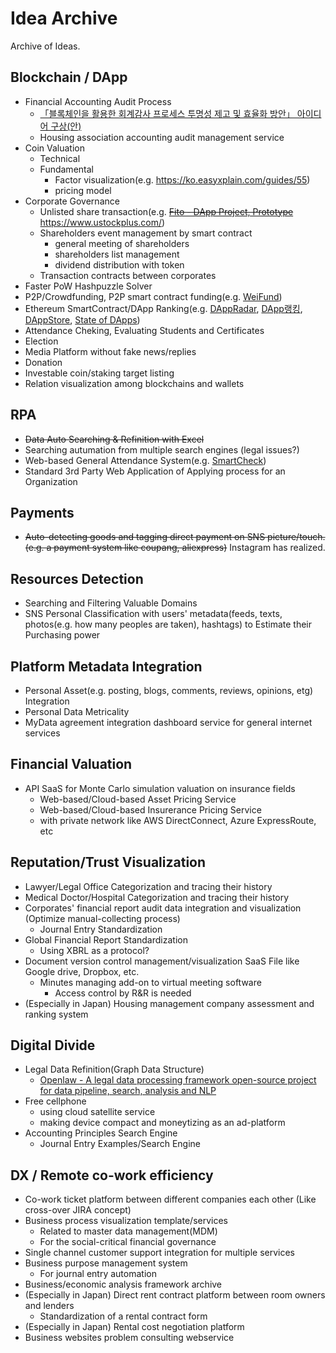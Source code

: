 # Idea Archive
Archive of Ideas.

## Blockchain / DApp
 - Financial Accounting Audit Process
   - [「블록체인을 활용한 회계감사 프로세스 투명성 제고 및 효율화 방안」 아이디어 구상(안)](https://github.com/tooget/Blockchain-Idea-Archive/blob/master/Financial%20Accounting%20Audit%20Process/%E3%80%8C%EB%B8%94%EB%A1%9D%EC%B2%B4%EC%9D%B8%EC%9D%84%20%ED%99%9C%EC%9A%A9%ED%95%9C%20%ED%9A%8C%EA%B3%84%EA%B0%90%EC%82%AC%20%ED%94%84%EB%A1%9C%EC%84%B8%EC%8A%A4%20%ED%88%AC%EB%AA%85%EC%84%B1%20%EC%A0%9C%EA%B3%A0%20%EB%B0%8F%20%ED%9A%A8%EC%9C%A8%ED%99%94%20%EB%B0%A9%EC%95%88%E3%80%8D%20%EC%95%84%EC%9D%B4%EB%94%94%EC%96%B4%20%EA%B5%AC%EC%83%81(%EC%95%88).md)
   - Housing association accounting audit management service
 - Coin Valuation
   - Technical
   - Fundamental
     - Factor visualization(e.g. https://ko.easyxplain.com/guides/55)
     - pricing model
 - Corporate Governance
   - Unlisted share transaction(e.g. ~~[Fito - DApp Project, Prototype](https://github.com/tooget/Fito)~~ https://www.ustockplus.com/)
   - Shareholders event management by smart contract
     - general meeting of shareholders
     - shareholders list management
     - dividend distribution with token
   - Transaction contracts between corporates
 - Faster PoW Hashpuzzle Solver
 - P2P/Crowdfunding, P2P smart contract funding(e.g. [WeiFund](http://weifund.io))
 - Ethereum SmartContract/DApp Ranking(e.g. [DAppRadar](https://dappradar.com), [DApp랭킹](https://www.dapp.com/ranking), [DAppStore](https://dappstore.link/rankings), [State of DApps](https://www.stateofthedapps.com/rankings))
 - Attendance Cheking, Evaluating Students and Certificates
 - Election
 - Media Platform without fake news/replies
 - Donation
 - Investable coin/staking target listing
 - Relation visualization among blockchains and wallets

## RPA
 - ~~Data Auto Searching & Refinition with Excel~~
 - Searching autumation from multiple search engines (legal issues?)
 - Web-based General Attendance System(e.g. [SmartCheck](https://github.com/yunsu246/simple-smart-check))
 - Standard 3rd Party Web Application of Applying process for an Organization

## Payments
 - ~~Auto-detecting goods and tagging direct payment on SNS picture/touch. (e.g. a payment system like coupang, aliexpress)~~ Instagram has realized.

## Resources Detection
 - Searching and Filtering Valuable Domains
 - SNS Personal Classification with users' metadata(feeds, texts, photos(e.g. how many peoples are taken), hashtags) to Estimate their Purchasing power

## Platform Metadata Integration
 - Personal Asset(e.g. posting, blogs, comments, reviews, opinions, etg) Integration
 - Personal Data Metricality
 - MyData agreement integration dashboard service for general internet services

## Financial Valuation
 - API SaaS for Monte Carlo simulation valuation on insurance fields
   - Web-based/Cloud-based Asset Pricing Service
   - Web-based/Cloud-based Insurerance Pricing Service
   - with private network like AWS DirectConnect, Azure ExpressRoute, etc

## Reputation/Trust Visualization
 - Lawyer/Legal Office Categorization and tracing their history
 - Medical Doctor/Hospital Categorization and tracing their history
 - Corporates' financial report audit data integration and visualization (Optimize manual-collecting process)
   - Journal Entry Standardization
 - Global Financial Report Standardization
   - Using XBRL as a protocol?
 - Document version control management/visualization SaaS File like Google drive, Dropbox, etc.
   - Minutes managing add-on to virtual meeting software
     - Access control by R&R is needed
 - (Especially in Japan) Housing management company assessment and ranking system

## Digital Divide
 - Legal Data Refinition(Graph Data Structure)
   - [Openlaw - A legal data processing framework open-source project for data pipeline, search, analysis and NLP](https://github.com/tooget/Openlaw)
 - Free cellphone
   - using cloud satellite service
   - making device compact and moneytizing as an ad-platform
 - Accounting Principles Search Engine
   - Journal Entry Examples/Search Engine

## DX / Remote co-work efficiency
 - Co-work ticket platform between different companies each other (Like cross-over JIRA concept)
 - Business process visualization template/services
   - Related to master data management(MDM)
   - For the social-critical financial governance
 - Single channel customer support integration for multiple services
 - Business purpose management system
   - For journal entry automation
 - Business/economic analysis framework archive
 - (Especially in Japan) Direct rent contract platform between room owners and lenders
   - Standardization of a rental contract form
 - (Especially in Japan) Rental cost negotiation platform
 - Business websites problem consulting webservice
